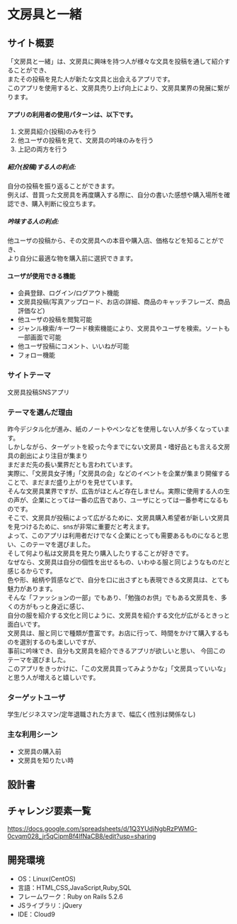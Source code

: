 # 文房具と一緒

## サイト概要
「文房具と一緒」は、文房具に興味を持つ人が様々な文具を投稿を通して紹介することができ、  
またその投稿を見た人が新たな文具と出会えるアプリです。  
このアプリを使用すると、文房具売り上げ向上により、文房具業界の発展に繋がります。

#### アプリの利用者の使用パターンは、以下です。
1. 文房具紹介(投稿)のみを行う  
2. 他ユーザの投稿を見て、文房具の吟味のみを行う  
3. 上記の両方を行う
##### 紹介(投稿)する人の利点:
自分の投稿を振り返ることができます。  
例えば、昔買った文房具を再度購入する際に、自分の書いた感想や購入場所を確認でき、購入判断に役立ちます。
##### 吟味する人の利点:
他ユーザの投稿から、その文房具への本音や購入店、価格などを知ることができ、  
より自分に最適な物を購入前に選択できます。

#### ユーザが使用できる機能  
* 会員登録、ログイン/ログアウト機能  
* 文房具投稿(写真アップロード、お店の詳細、商品のキャッチフレーズ、商品評価など)  
* 他ユーザの投稿を閲覧可能  
* ジャンル検索/キーワード検索機能により、文房具やユーザを検索。ソートも一部画面で可能  
* 他ユーザ投稿にコメント、いいねが可能  
* フォロー機能

### サイトテーマ  
文房具投稿SNSアプリ

### テーマを選んだ理由  
昨今デジタル化が進み、紙のノートやペンなどを使用しない人が多くなっています。  
しかしながら、ターゲットを絞った今までにない文房具・嗜好品とも言える文房具の創出により注目が集まり  
まだまだ先の長い業界だとも言われています。  
実際に、「文房具女子博」「文房具の会」などのイベントを企業が集まり開催することで、まだまだ盛り上がりを見せています。  
そんな文房具業界ですが、広告がほとんど存在しません。実際に使用する人の生の声が、企業にとっては一番の広告であり、ユーザにとっては一番参考になるものです。  
そこで、文房具が投稿によって広がるために、文房具購入希望者が新しい文房具を見つけるために、snsが非常に重要だと考えます。  
よって、このアプリは利用者だけでなく企業にとっても需要あるものになると思い、このテーマを選びました。  
そして何より私は文房具を見たり購入したりすることが好きです。  
なぜなら、文房具は自分の個性を出せるもの、いわゆる服と同じようなものだと感じるからです。  
色や形、絵柄や質感などで、自分を口に出さずとも表現できる文房具は、とても魅力があります。  
そんな「ファッションの一部」でもあり、「勉強のお供」でもある文房具を、多くの方がもっと身近に感じ、   
自分の服を紹介する文化と同じように、文房具を紹介する文化が広がるときっと面白いです。  
文房具は、服と同じで種類が豊富です。お店に行って、時間をかけて購入するものを選別するのも楽しいですが、  
事前に吟味でき、自分も文房具を紹介できるアプリが欲しいと思い、  今回このテーマを選びました。  
このアプリをきっかけに、「この文房具買ってみようかな」「文房具っていいな」と思う人が増えると嬉しいです。

### ターゲットユーザ
学生/ビジネスマン/定年退職された方まで、幅広く(性別は関係なし)

### 主な利用シーン
* 文房具の購入前　　
* 文房具を知りたい時

## 設計書

## チャレンジ要素一覧
https://docs.google.com/spreadsheets/d/1Q3YUdjNgbRzPWMG-0cvqm028_jr5qCipmBf4lfNaCB8/edit?usp=sharing

## 開発環境
- OS：Linux(CentOS)
- 言語：HTML,CSS,JavaScript,Ruby,SQL
- フレームワーク：Ruby on Rails 5.2.6
- JSライブラリ：jQuery
- IDE：Cloud9
